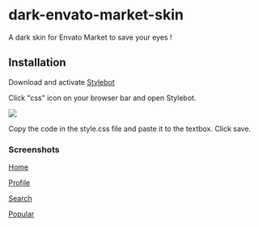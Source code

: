 # dark-envato-market-skin
A dark skin for Envato Market to save your eyes !

<h2>Installation</h2>


<p>Download and activate <a href="https://chrome.google.com/webstore/detail/stylebot/oiaejidbmkiecgbjeifoejpgmdaleoha" target="_blank">Stylebot</a></p>

<p>Click "css" icon on your browser bar and open Stylebot.</p>

<p><img src="https://cdn.pbrd.co/images/2iH7u0K9.png" /></p>

<p>Copy the code in the style.css file and paste it to the textbox. Click save.</p>

<h3>Screenshots</h3>

<a href="http://pasteboard.co/2iGdKigj.png" target="_blank">Home</a>

<a href="http://pasteboard.co/2iGnsAZk.png" target="_blank">Profile</a>

<a href="http://pasteboard.co/2iGpSpv5.png" target="_blank">Search</a>

<a href="http://pasteboard.co/2iGrYXrB.png" target="_blank">Popular</a>
